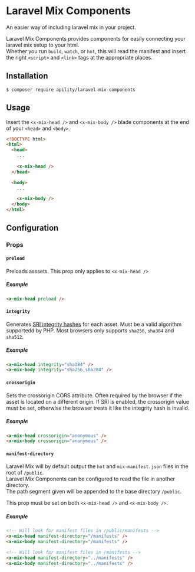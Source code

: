 # Laravel Mix Components
An easier way of including laravel mix in your project.

Laravel Mix Components provides components for easily connecting your laravel mix setup to your html.  
Whether you run `build`, `watch`, or `hot`, this will read the manifest and insert the right `<script>` and `<link>`
tags at the appropriate places. 

## Installation
`$ composer require apility/laravel-mix-components`

## Usage
Insert the `<x-mix-head />` and `<x-mix-body />` blade components at the end of your `<head>` and `<body>`. 
```html
<!DOCTYPE html>
<html>
  <head>
    ...
    
    <x-mix-head />
  </head>

  <body>
    ...

    <x-mix-body />
  </body>
</html>
```

## Configuration

### Props

#### `preload`
Preloads asssets.
This prop only applies to `<x-mix-head />`

##### Example
```html
<x-mix-head preload />
```

#### `integrity`
Generates [SRI integrity hashes](https://developer.mozilla.org/en-US/docs/Web/Security/Subresource_Integrity) for each asset.
Must be a valid algorithm supportedd by PHP. Most browsers only supports `sha256`, `sha384` and `sha512`.

##### Example
```html
<x-mix-head integrity="sha384" />
<x-mix-body integrity="sha256,sha284" />
```

#### `crossorigin`
Sets the crossorigin CORS attribute. Often required by the browser if the asset is located on a different origin. If SRI is enabled, the crossorigin value must be set, otherwise the browser treats it like the integrity hash is invalid.

##### Example
```html
<x-mix-head crossorigin="anonymous" />
<x-mix-body crossorigin="anonymous" />
```

#### `manifest-directory`
Laravel Mix will by default output the `hot` and `mix-manifest.json` files in the root of `/public`.  
Laravel Mix Components can be configured to read the file in another directory.  
The path segment given will be appended to the base directory `/public`.

This prop must be set on both `<x-mix-head />` and `<x-mix-body />`.
##### Example
```html
<!-- Will look for manifest files in /public/manifests -->
<x-mix-head manifest-directory="/manifests" />
<x-mix-body manifest-directory="/manifests" />

<!-- Will look for manifest files in /manifests -->
<x-mix-head manifest-directory="../manifests" />
<x-mix-body manifest-directory="../manifests" />
```
